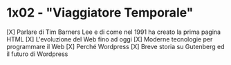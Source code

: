 # 1x02 - "Viaggiatore Temporale"

[X] Parlare di Tim Barners Lee e di come nel 1991 ha creato la prima pagina HTML
[X] L'evoluzione del Web fino ad oggi
    [X] Moderne tecnologie per programmare il Web
        [X] Perché Wordpress
        [X] Breve storia su Gutenberg ed il futuro di Wordpress